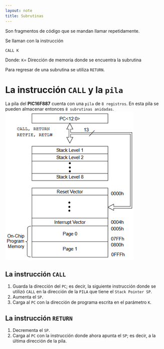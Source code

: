 ```yaml
---
layout: note
title: Subrutinas
---
```


Son fragmentos de código que se mandan llamar repetidamente.

Se llaman con la instrucción 
```
CALL K
```
Donde:
`K`= Dirección de memoria donde se encuentra la subrutina

Para regresar de una subrutina se utiliza `RETURN`.

# La instrucción `CALL` y la `pila`
La pila del **PIC16F887** cuenta con una `pila` de `8 registros`. En esta pila se pueden almacenar entonces `8 subrutinas anidadas`.
![b14191577d2eceb888a49ec59edd009f.png](../../../../img/479e270b861e418db15a8e6ea4474c9e.png)
## La instrucción `CALL` 
1. Guarda la dirección del `PC`; es decir, la siguiente instrucción donde se utilizó `CALL` en la dirección de la `PILA` que tiene el `Stack Pointer SP`.
2. Aumenta el `SP`.
3. Carga al `PC` con la dirección de programa escrita en el parámetro `K`.

## La instrucción `RETURN`
1. Decrementa el `SP`.
2. Carga al `PC` con la instrucción donde ahora apunta el `SP`; es decir, a la última dirección de la pila.